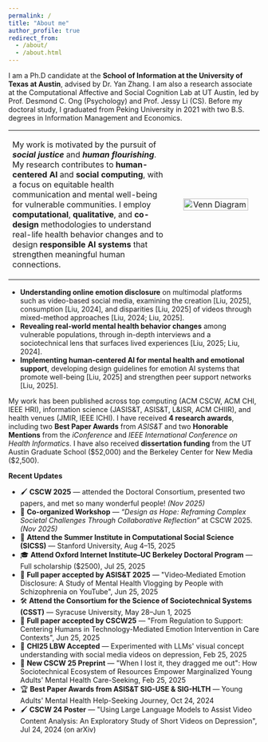 ```yaml
---
permalink: /
title: "About me"
author_profile: true
redirect_from: 
  - /about/
  - /about.html
---
```


I am a Ph.D candidate at the **School of Information at the University of Texas at Austin**, advised by Dr. Yan Zhang. I am also a research associate at the Computational Affective and Social Cognition Lab at UT Austin, led by Prof. Desmond C. Ong (Psychology) and Prof. Jessy Li (CS). Before my doctoral study, I graduated from Peking University in 2021 with two B.S. degrees in Information Management and Economics.

<table style="border:none; width:100%;">
<tr>
<td style="width:65%; vertical-align:top; border:none;">

My work is motivated by the pursuit of **_social justice_** and **_human flourishing_**. My research contributes to **human-centered AI** and **social computing**, with a focus on equitable health communication and mental well-being for vulnerable communities. I employ **computational**, **qualitative**, and **co-design** methodologies to understand real-life health behavior changes and to design **responsible AI systems** that strengthen meaningful human connections.

</td>
<td style="width:35%; text-align:center; border:none;">

<img src="images/venn-diagram.png" alt="Venn Diagram" width="90%">

</td>
</tr>
</table>

- **Understanding online emotion disclosure** on multimodal platforms such as video-based social media, examining the creation [Liu, 2025], consumption [Liu, 2024], and disparities [Liu, 2025] of videos through mixed-method approaches [Liu, 2024; Liu, 2025].  
- **Revealing real-world mental health behavior changes** among vulnerable populations, through in-depth interviews and a sociotechnical lens that surfaces lived experiences [Liu, 2025; Liu, 2024].  
- **Implementing human-centered AI for mental health and emotional support**, developing design guidelines for emotion AI systems that promote well-being [Liu, 2025] and strengthen peer support networks [Liu, 2025].


My work has been published across top computing (ACM CSCW, ACM CHI, IEEE HRI), information science (JASIS&T, ASIS&T, L&ISR, ACM CHIIR), and health venues (JMIR, IEEE ICHI). I have received **4 research awards**, including two **Best Paper Awards** from *ASIS&T* and two **Honorable Mentions** from the *iConference* and *IEEE International Conference on Health Informatics*. I have also received **dissertation funding** from the UT Austin Graduate School (\$52,000) and the Berkeley Center for New Media (\$2,500).


**Recent Updates** 
- 🖌️ **CSCW 2025** — attended the Doctoral Consortium, presented two papers, and met so many wonderful people! *(Nov 2025)*
- 🤝 **Co-organized Workshop** — *“Design as Hope: Reframing Complex Societal Challenges Through Collaborative Reflection”* at CSCW 2025. *(Nov 2025)*
- 🏫 **Attend the Summer Institute in Computational Social Science (SICSS)** — Stanford University, Aug 4–15, 2025
- 🎓 **Attend Oxford Internet Institute–UC Berkeley Doctoral Program** — Full scholarship ($2500), Jul 25, 2025
- 📄 **Full paper accepted by ASIS&T 2025** — "Video‑Mediated Emotion Disclosure: A Study of Mental Health Vlogging by People with Schizophrenia on YouTube", Jun 25, 2025
- 🛠️ **Attend the Consortium for the Science of Sociotechnical Systems (CSST)** — Syracuse University, May 28–Jun 1, 2025
- 📄 **Full paper accepted by CSCW25** — "From Regulation to Support: Centering Humans in Technology-Mediated Emotion Intervention in Care Contexts", Jun 25, 2025
- 🤖 **CHI25 LBW Accepted** — Experimented with LLMs' visual concept understanding with social media videos on depression, Feb 25, 2025
- 📄 **New CSCW 25 Preprint** — "When I lost it, they dragged me out": How Sociotechnical Ecosystem of Resources Empower Marginalized Young Adults' Mental Health Care-Seeking, Feb 25, 2025
- 🏆 **Best Paper Awards from ASIS&T SIG-USE & SIG-HLTH** — Young Adults' Mental Health Help-Seeking Journey, Oct 24, 2024
- 🖌️ **CSCW 24 Poster** — "Using Large Language Models to Assist Video Content Analysis: An Exploratory Study of Short Videos on Depression", Jul 24, 2024 (on arXiv)


